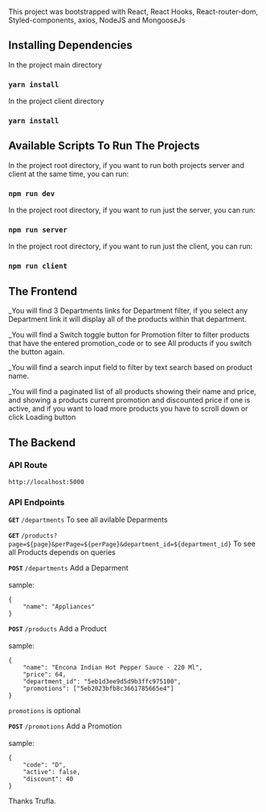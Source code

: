 This project was bootstrapped with React, React Hooks, React-router-dom, Styled-components, axios, NodeJS and MongooseJs

## Installing Dependencies

In the project main directory

### `yarn install`

In the project client directory

### `yarn install`

## Available Scripts To Run The Projects

In the project root directory, if you want to run both projects server and client at the same time, you can run:

### `npm run dev`

In the project root directory, if you want to run just the server, you can run:

### `npm run server`

In the project root directory, if you want to run just the client, you can run:

### `npm run client`


## The Frontend

_You will find 3 Departments links for Department filter, if you select any Department link it will display all of the products within that department.<br />

_You will find a Switch toggle button for Promotion filter to filter products that have the entered promotion_code or to see All products if you switch the button again.<br />

_You will find a search input field to filter by text search based on product name.<br />

_You will find a paginated list of all products showing their name and price, and showing a products current promotion and discounted price if one is active, and if you want to load more products you have to scroll down or click Loading button

## The Backend

### API Route

`http://localhost:5000`

### API Endpoints

**`GET`** `/departments`
To see all avilable Deparments<br />

**`GET`** `/products?page=${page}&perPage=${perPage}&department_id=${department_id}`
To see all Products depends on queries<br />

**`POST`** `/departments`
Add a Deparment<br /><br />
sample:<br />

```
{
	"name": "Appliances"
}
```

**`POST`** `/products`
Add a Product<br /><br />
sample:<br />

```
{
	"name": "Encona Indian Hot Pepper Sauce - 220 Ml",
	"price": 64,
	"department_id": "5eb1d3ee9d5d9b3ffc975100",
	"promotions": ["5eb2023bfb8c3661785665e4"]
}
```
`promotions` is optional

**`POST`** `/promotions`
Add a Promotion<br /><br />
sample:<br />

```
{
	"code": "D",
	"active": false,
	"discount": 40
}
```


Thanks Trufla.